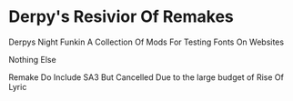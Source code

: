 # Derpy's Resivior Of Remakes
Derpys Night Funkin A Collection Of Mods
For Testing Fonts On Websites


Nothing Else


Remake Do Include 
SA3 But Cancelled Due to the large budget of Rise Of Lyric
